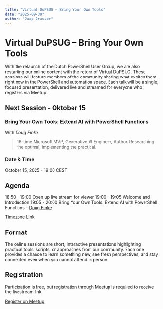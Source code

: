```yaml
---
title: "Virtual DuPSUG – Bring Your Own Tools"
date: "2025-09-30"
author: "Jaap Brasser"
---
```


# Virtual DuPSUG – Bring Your Own Tools

With the relaunch of the Dutch PowerShell User Group, we are also restarting our online content with the return of Virtual DuPSUG. These sessions will feature members of the community sharing what excites them right now in the PowerShell and automation space. Each talk will be a single, focused presentation, delivered live and streamed for everyone who registers via Meetup.

## Next Session - Oktober 15

### Bring Your Own Tools: Extend AI with PowerShell Functions

With *Doug Finke*

> 16-time Microsoft MVP, Generative AI Engineer, Author. Researching the optimal, implementing the practical.

### Date & Time

October 15, 2025 - 19:00 CEST

## Agenda
18:50 - 19:00 Open up live stream for viewer
19:00 - 19:05 Welcome and Introduction
19:05 - 20:00 Bring Your Own Tools: Extend AI with PowerShell Functions - [Doug Finke](https://x.com/dfinke)

[Timezone Link](https://everytimezone.com/s/93fa7d6c)

## Format

The online sessions are short, interactive presentations highlighting practical tools, scripts, or approaches from our community. Each one provides a chance to learn something new, see fresh perspectives, and stay connected even when you cannot attend in person.

## Registration

Participation is free, but registration through Meetup is required to receive the livestream link.

[Register on Meetup](https://www.meetup.com/dutch-powershell-user-group/events/311301344)
